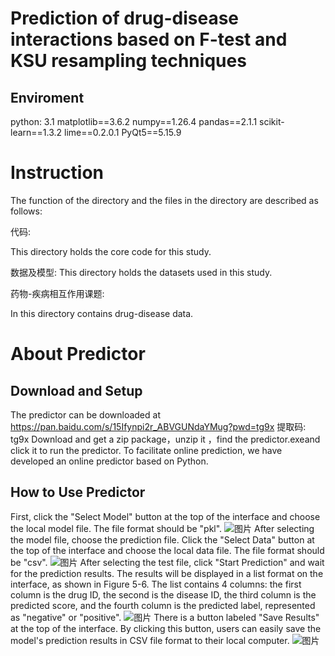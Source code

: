 Prediction of drug-disease interactions based on F-test and KSU resampling techniques
=
Enviroment
--
python: 3.1
matplotlib==3.6.2
numpy==1.26.4
pandas==2.1.1
scikit-learn==1.3.2
lime==0.2.0.1
PyQt5==5.15.9

Instruction
=

The function of the directory and the files in the directory are described as follows:

代码:

This directory holds the core code for this study.

数据及模型: 
This directory holds the datasets used in this study.

药物-疾病相互作用课题:

In this directory contains drug-disease data.

About Predictor
=
Download and Setup
--
The predictor can be downloaded at  https://pan.baidu.com/s/15Ifynpi2r_ABVGUNdaYMug?pwd=tg9x 提取码: tg9x
Download and get a zip package，unzip it ，find the predictor.exeand click it to run the predictor.
To facilitate online prediction, we have developed an online predictor based on Python.

How to Use Predictor
--
First, click the "Select Model" button at the top of the interface and choose the local model file. The file format should be "pkl".
![图片](https://github.com/user-attachments/assets/2194cc80-ec8f-445c-9cb5-0c4b1635cf0b)
After selecting the model file, choose the prediction file. Click the "Select Data" button at the top of the interface and choose the local data file. The file format should be "csv".
![图片](https://github.com/user-attachments/assets/85a7bb53-d827-4a25-8cde-f69dd6a4509f)
After selecting the test file, click "Start Prediction" and wait for the prediction results. The results will be displayed in a list format on the interface, as shown in Figure 5-6. The list contains 4 columns: the first column is the drug ID, the second is the disease ID, the third column is the predicted score, and the fourth column is the predicted label, represented as "negative" or "positive".
![图片](https://github.com/user-attachments/assets/c27c8203-967d-47ca-bd2d-9457416df253)
There is a button labeled "Save Results" at the top of the interface. By clicking this button, users can easily save the model's prediction results in CSV file format to their local computer.
![图片](https://github.com/user-attachments/assets/a933c917-f798-4961-b156-633dff057a88)





